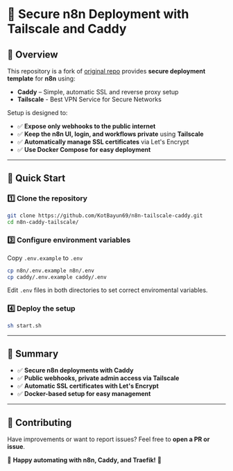 # 🚀 Secure n8n Deployment with Tailscale and Caddy

## 🌟 Overview  

This repository is a fork of [original repo](https://github.com/telepilotco/n8n-secure-deployment "Secure n8n Deployment with Caddy & Traefik")  provides **secure deployment template** for **n8n** using:  
- **Caddy** – Simple, automatic SSL and reverse proxy setup
- **Tailscale** - Best VPN Service for Secure Networks  

Setup is designed to:  
- ✅ **Expose only webhooks to the public internet**  
- ✅ **Keep the n8n UI, login, and workflows private** using **Tailscale**  
- ✅ **Automatically manage SSL certificates** via Let's Encrypt  
- ✅ **Use Docker Compose for easy deployment**  

---

## 🚀 Quick Start  

### 1️⃣ Clone the repository  

```sh
git clone https://github.com/KotBayun69/n8n-tailscale-caddy.git
cd n8n-caddy-tailscale/
```

### 3️⃣ Configure environment variables

Copy `.env.example` to `.env`

```sh
cp n8n/.env.example n8n/.env
cp caddy/.env.example caddy/.env
```

Edit `.env` files in both directories to set correct enviromental variables.

### 4️⃣ Deploy the setup  

```sh
sh start.sh
```

---

## 📌 Summary  

- ✅ **Secure n8n deployments with Caddy**  
- ✅ **Public webhooks, private admin access via Tailscale**  
- ✅ **Automatic SSL certificates with Let's Encrypt**  
- ✅ **Docker-based setup for easy management**  

---

## 🤝 Contributing  

Have improvements or want to report issues? Feel free to **open a PR or issue**.  

🔗 **Happy automating with n8n, Caddy, and Traefik!** 🚀


